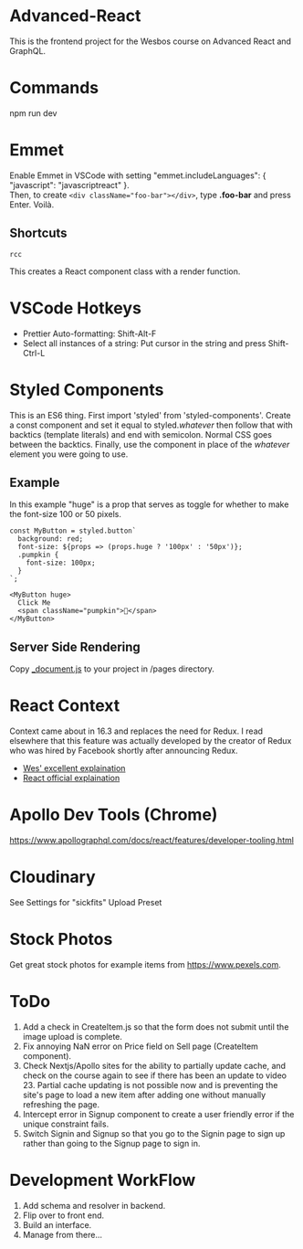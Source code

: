 # Advanced-React

This is the frontend project for the Wesbos course on Advanced React and GraphQL.

# Commands
npm run dev<br/>

# Emmet
Enable Emmet in VSCode with setting "emmet.includeLanguages": { "javascript": "javascriptreact" }.<br/>
Then, to create `<div className="foo-bar"></div>`, type **.foo-bar** and press Enter. Voilà.

## Shortcuts
    rcc
This creates a React component class with a render function.

# VSCode Hotkeys
* Prettier Auto-formatting: Shift-Alt-F
* Select all instances of a string: Put cursor in the string and press Shift-Ctrl-L

# Styled Components
This is an ES6 thing.  First import 'styled' from 'styled-components'.  Create a const component and set it equal to styled.*whatever* then follow that with backtics (template literals) and end with semicolon.  Normal CSS goes between the backtics.  Finally, use the component in place of the *whatever* element you were going to use.

## Example
In this example "huge" is a prop that serves as toggle for whether to make the font-size 100 or 50 pixels.

    const MyButton = styled.button`
      background: red;
      font-size: ${props => (props.huge ? '100px' : '50px')};
      .pumpkin {
        font-size: 100px;
      }
    `;

    <MyButton huge>
      Click Me
      <span className="pumpkin">🎃</span>
    </MyButton>
    
## Server Side Rendering
Copy <a href="https://github.com/zeit/next.js/blob/master/examples/with-styled-components/pages/_document.js">_document.js</a> to your project in /pages directory.

# React Context
Context came about in 16.3 and replaces the need for Redux. I read elsewhere that this feature was actually developed by the creator of Redux who was hired by Facebook shortly after announcing Redux.
* <a href="https://wesbos.com/react-context/">Wes' excellent explaination</a>
* <a href="https://reactjs.org/docs/context.html">React official explaination</a>

# Apollo Dev Tools (Chrome)
https://www.apollographql.com/docs/react/features/developer-tooling.html

# Cloudinary
See Settings for "sickfits" Upload Preset

# Stock Photos
Get great stock photos for example items from https://www.pexels.com.

# ToDo
1. Add a check in CreateItem.js so that the form does not submit until the image upload is complete.
2. Fix annoying NaN error on Price field on Sell page (CreateItem component).
3. Check Nextjs/Apollo sites for the ability to partially update cache, and check on the course again to see if there has been an update to video 23. Partial cache updating is not possible now and is preventing the site's page to load a new item after adding one without manually refreshing the page.
4. Intercept error in Signup component to create a user friendly error if the unique constraint fails.
5. Switch Signin and Signup so that you go to the Signin page to sign up rather than going to the Signup page to sign in.

# Development WorkFlow
1. Add schema and resolver in backend.
2. Flip over to front end.
3. Build an interface.
4. Manage from there...